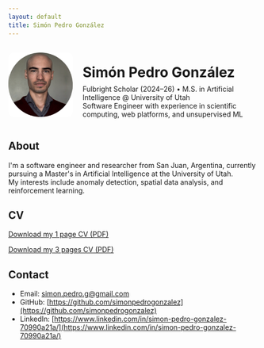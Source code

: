 ```yaml
---
layout: default
title: Simón Pedro González
---
```


<div style="display: flex; align-items: center; margin-bottom: 1.5rem;">
  <img src="/profile.png" alt="Simón Pedro González" style="width: 130px; border-radius: 10px; margin-right: 20px;" />
  <div>
    <h1 style="margin-bottom: 0;">Simón Pedro González</h1>
    <p style="margin-top: 0.5rem;">
      Fulbright Scholar (2024–26) • M.S. in Artificial Intelligence @ University of Utah<br>
      Software Engineer with experience in scientific computing, web platforms, and unsupervised ML
    </p>
  </div>
</div>

## About

I'm a software engineer and researcher from San Juan, Argentina, currently pursuing a Master's in Artificial Intelligence at the University of Utah.  
My interests include anomaly detection, spatial data analysis, and reinforcement learning.

## CV

[Download my 1 page CV (PDF)](/cv_simon_gonzalez_1.pdf)

[Download my 3 pages CV (PDF)](/cv_simon_gonzalez_3.pdf)

## Contact

- Email: simon.pedro.g@gmail.com  
- GitHub: [https://github.com/simonpedrogonzalez](https://github.com/simonpedrogonzalez)  
- LinkedIn: [https://www.linkedin.com/in/simon-pedro-gonzalez-70990a21a/](https://www.linkedin.com/in/simon-pedro-gonzalez-70990a21a/)
